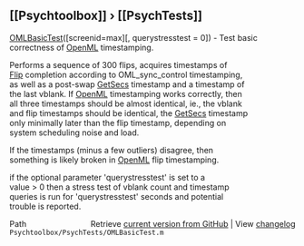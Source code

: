 ## [[Psychtoolbox]] &#8250; [[PsychTests]]

[OMLBasicTest](OMLBasicTest)([screenid=max][, querystresstest = 0]) - Test basic correctness of [OpenML](OpenML) timestamping.  
  
Performs a sequence of 300 flips, acquires timestamps of  
[Flip](Flip) completion according to OML\_sync\_control timestamping,  
as well as a post-swap [GetSecs](GetSecs) timestamp and a timestamp of  
the last vblank. If [OpenML](OpenML) timestamping works correctly, then  
all three timestamps should be almost identical, ie., the vblank  
and flip timestamps should be identical, the [GetSecs](GetSecs) timestamp  
only minimally later than the flip timestamp, depending on  
system scheduling noise and load.  
  
If the timestamps (minus a few outliers) disagree, then  
something is likely broken in [OpenML](OpenML) flip timestamping.  
  
if the optional parameter 'querystresstest' is set to a  
value \> 0 then a stress test of vblank count and timestamp  
queries is run for 'querystresstest' seconds and potential  
trouble is reported.  
  




<div class="code_header" style="text-align:right;">
  <span style="float:left;">Path&nbsp;&nbsp;</span> <span class="counter">Retrieve <a href=
  "https://raw.github.com/Psychtoolbox-3/Psychtoolbox-3/beta/Psychtoolbox/PsychTests/OMLBasicTest.m">current version from GitHub</a> | View <a href=
  "https://github.com/Psychtoolbox-3/Psychtoolbox-3/commits/beta/Psychtoolbox/PsychTests/OMLBasicTest.m">changelog</a></span>
</div>
<div class="code">
  <code>Psychtoolbox/PsychTests/OMLBasicTest.m</code>
</div>

